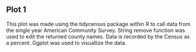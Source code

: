 ## Plot 1
This plot was made using the tidycensus package within R to call data from the single year American Community Survey. String remove function was used to edit the returned county names. Data is recorded by the Census as a percent. Ggplot was used to visuallize the data.
